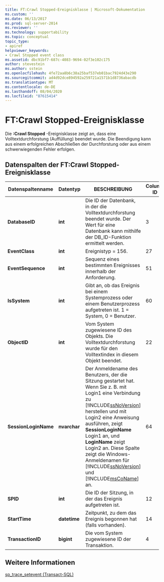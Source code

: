 ```yaml
---
title: FT:Crawl Stopped-Ereignisklasse | Microsoft-Dokumentation
ms.custom: ''
ms.date: 06/13/2017
ms.prod: sql-server-2014
ms.reviewer: ''
ms.technology: supportability
ms.topic: conceptual
topic_type:
- apiref
helpviewer_keywords:
- Crawl Stopped event class
ms.assetid: dbc91bf7-687c-4083-9694-02f3e102c175
author: stevestein
ms.author: sstein
ms.openlocfilehash: 4fe72aa8b6c38a25baf537eb01bac7924d43e290
ms.sourcegitcommit: ad4d92dce894592a259721a1571b1d8736abacdb
ms.translationtype: MT
ms.contentlocale: de-DE
ms.lasthandoff: 08/04/2020
ms.locfileid: "87615414"
---
```

# <a name="ftcrawl-stopped-event-class"></a>FT:Crawl Stopped-Ereignisklasse
  Die **:Crawl Stopped** -Ereignisklasse zeigt an, dass eine Volltextdurchforstung (Auffüllung) beendet wurde. Die Beendigung kann aus einem erfolgreichen Abschließen der Durchforstung oder aus einem schwerwiegenden Fehler erfolgen.  
  
## <a name="ftcrawl-stopped-event-class-data-columns"></a>Datenspalten der FT:Crawl Stopped-Ereignisklasse  
  
|Datenspaltenname|Datentyp|BESCHREIBUNG|Column ID|Filterbar|  
|----------------------|---------------|-----------------|---------------|----------------|  
|**DatabaseID**|**int**|Die ID der Datenbank, in der die Volltextdurchforstung beendet wurde. Der Wert für eine Datenbank kann mithilfe der DB_ID-Funktion ermittelt werden.|3|Ja|  
|**EventClass**|**int**|Ereignistyp = 156.|27|Nein|  
|**EventSequence**|**int**|Sequenz eines bestimmten Ereignisses innerhalb der Anforderung.|51|Nein|  
|**IsSystem**|**int**|Gibt an, ob das Ereignis bei einem Systemprozess oder einem Benutzerprozess aufgetreten ist. 1 = System, 0 = Benutzer.|60|Ja|  
|**ObjectID**|**int**|Vom System zugewiesene ID des Objekts. Die Volltextdurchforstung wurde für den Volltextindex in diesem Objekt beendet.|22|Ja|  
|**SessionLoginName**|**nvarchar**|Der Anmeldename des Benutzers, der die Sitzung gestartet hat. Wenn Sie z. B. mit Login1 eine Verbindung zu [!INCLUDE[ssNoVersion](../../includes/ssnoversion-md.md)] herstellen und mit Login2 eine Anweisung ausführen, zeigt **SessionLoginName** Login1 an, und **LoginName** zeigt Login2 an. Diese Spalte zeigt die Windows-Anmeldenamen für [!INCLUDE[ssNoVersion](../../includes/ssnoversion-md.md)] und [!INCLUDE[msCoName](../../includes/msconame-md.md)] an.|64|Ja|  
|**SPID**|**int**|Die ID der Sitzung, in der das Ereignis aufgetreten ist.|12|Ja|  
|**StartTime**|**datetime**|Zeitpunkt, zu dem das Ereignis begonnen hat (falls vorhanden).|14|Ja|  
|**TransactionID**|**bigint**|Die vom System zugewiesene ID der Transaktion.|4|Ja|  
  
## <a name="see-also"></a>Weitere Informationen  
 [sp_trace_setevent &#40;Transact-SQL&#41;](/sql/relational-databases/system-stored-procedures/sp-trace-setevent-transact-sql)  
  
  
